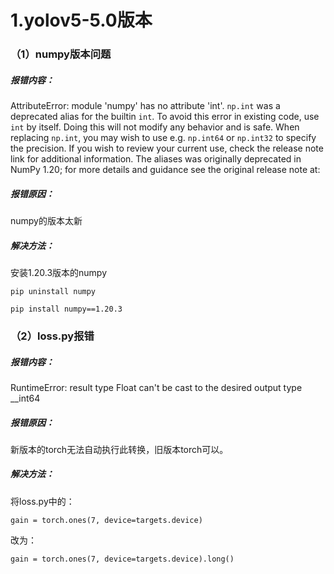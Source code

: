 # 1.yolov5-5.0版本

### （1）numpy版本问题

##### 报错内容：

AttributeError: module 'numpy' has no attribute 'int'. `np.int` was a deprecated alias for the builtin `int`. To avoid this error in existing code, use `int` by itself. Doing this will not modify any behavior and is safe. When replacing `np.int`, you may wish to use e.g. `np.int64` or `np.int32` to specify the precision. If you wish to review your current use, check the release note link for additional information. The aliases was originally deprecated in NumPy 1.20; for more details and guidance see the original release note at:

##### 报错原因：

numpy的版本太新

##### 解决方法：

安装1.20.3版本的numpy

```
pip uninstall numpy

pip install numpy==1.20.3
```

### （2）loss.py报错

##### 报错内容：

RuntimeError: result type Float can't be cast to the desired output type __int64

##### 报错原因：

新版本的torch无法自动执行此转换，旧版本torch可以。

##### 解决方法：

将loss.py中的：

```
gain = torch.ones(7, device=targets.device)
```

改为：

```
gain = torch.ones(7, device=targets.device).long()
```

